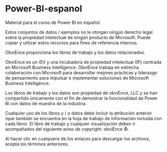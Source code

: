# Power-BI-espanol
Material para el curso de Power BI en español

Estos conjuntos de datos / ejemplos no le otorgan ningún derecho legal sobre la propiedad intelectual de ningún producto de Microsoft. Puede copiar y utilizar estos recursos para fines de referencia internos.

ObviEnce proporciona los libros de trabajo y los datos relacionados.

ObviEnce es un ISV y una incubadora de propiedad intelectual (IP) centrada en Microsoft Business Intelligence. ObviEnce trabaja en estrecha colaboración con Microsoft para desarrollar mejores prácticas y liderazgo de pensamiento para impulsar e implementar soluciones de Microsoft Business Intelligence.

Los libros de trabajo y los datos son propiedad de obviEnce, LLC y se han compartido únicamente con el fin de demostrar la funcionalidad de Power BI con datos de muestra de la industria.

Cualquier uso de los libros y / o datos debe incluir la atribución anterior (que también se encuentra en la hoja de trabajo de Información incluida con cada libro). El libro de trabajo y cualquier visualización deben ir acompañados del siguiente aviso de copyright: obviEnce ©.

Al hacer clic en cualquiera de los enlaces para descargar los archivos, acepta los términos anteriores.
